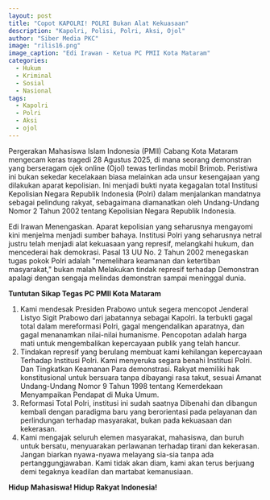 ```yaml
---
layout: post
title: "Copot KAPOLRI! POLRI Bukan Alat Kekuasaan"
description: "Kapolri, Polisi, Polri, Aksi, Ojol"
author: "Siber Media PKC"
image: "rilis16.png"
image_caption: "Edi Irawan - Ketua PC PMII Kota Mataram"
categories:
  - Hukum
  - Kriminal
  - Sosial
  - Nasional
tags:
  - Kapolri
  - Polri
  - Aksi
  - ojol
---
```


Pergerakan Mahasiswa Islam Indonesia (PMII) Cabang Kota Mataram mengecam keras tragedi 28 Agustus 2025, di mana seorang demonstran yang berseragam ojek online (Ojol) tewas terlindas mobil Brimob. Peristiwa ini bukan sekedar kecelakaan biasa melainkan ada unsur kesengajaan yang dilakukan aparat kepolisian. Ini menjadi bukti nyata kegagalan total Institusi Kepolisian Negara Republik Indonesia (Polri) dalam menjalankan mandatnya sebagai pelindung rakyat, sebagaimana diamanatkan oleh Undang-Undang Nomor 2 Tahun 2002 tentang Kepolisian Negara Republik Indonesia.

Edi Irawan Menengaskan. Aparat kepolisian yang seharusnya mengayomi kini menjelma menjadi sumber bahaya. Institusi Polri yang seharusnya netral justru telah menjadi alat kekuasaan yang represif, melangkahi hukum, dan mencederai hak demokrasi. Pasal 13 UU No. 2 Tahun 2002 menegaskan tugas pokok Polri adalah "memelihara keamanan dan ketertiban masyarakat," bukan malah Melakukan tindak represif terhadap Demonstran apalagi dengan sengaja melindas demonstran sampai meninggal dunia. 

**Tuntutan Sikap Tegas PC PMII Kota Mataram**

1. Kami mendesak Presiden Prabowo untuk segera mencopot Jenderal Listyo Sigit Prabowo dari jabatannya sebagai Kapolri. Ia terbukti gagal total dalam mereformasi Polri, gagal mengendalikan aparatnya, dan gagal menanamkan nilai-nilai humanisme. Pencopotan adalah harga mati untuk mengembalikan kepercayaan publik yang telah hancur.
2. Tindakan represif yang berulang membuat kami kehilangan kepercayaan Terhadap Institusi Polri. Kami menyeruka segara benahi Institusi Polri. Dan Tingkatkan Keamanan Para demonstrasi. Rakyat memiliki hak konstitusional untuk bersuara tanpa dibayangi rasa takut, sesuai Amanat Undang-Undang Nomor 9 Tahun 1998 tentang Kemerdekaan Menyampaikan Pendapat di Muka Umum.
3. Reformasi Total Polri, institusi ini sudah saatnya Dibenahi dan dibangun kembali dengan paradigma baru yang berorientasi pada pelayanan dan perlindungan terhadap masyarakat, bukan pada kekuasaan dan kekerasan.
4. Kami mengajak seluruh elemen masyarakat, mahasiswa, dan buruh untuk bersatu, menyuarakan perlawanan terhadap tirani dan kekerasan. Jangan biarkan nyawa-nyawa melayang sia-sia tanpa ada pertanggungjawaban. Kami tidak akan diam, kami akan terus berjuang demi tegaknya keadilan dan martabat kemanusiaan.

**Hidup Mahasiswa! Hidup Rakyat Indonesia!**
